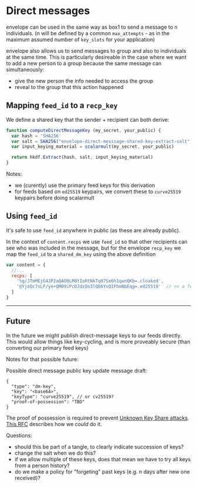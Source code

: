 # Direct messages

envelope can be used in the same way as box1 to send a message to n individuals.
(n will be defined by a common `max_attempts` - as in the maximum assumed number of 
`key_slots` for your application)

envelope also allows us to send messages to group and also to individuals at the same time.
This is particularly desireable in the case where we want to add a new person to a group
because the same message can simultaneously:
- give the new person the info needed to access the group
- reveal to the group that this action happened

## Mapping `feed_id` to a `recp_key`

We define a shared key that the sender + recipient can both derive:

```js
function computeDirectMessageKey (my_secret, your_public) {
  var hash = 'SHA256'
  var salt = SHA256("envelope-direct-messsage-shared-key-extract-salt")
  var input_keying_material = scalarmult(my_secret, your_public)

  return hkdf.Extract(hash, salt, input_keying_material)
}
```

Notes:
- we (curently) use the primary feed keys for this derivation
- for feeds based on `ed25519` keypairs, we convert these to `curve25519` keypairs before doing scalarmult


## Using `feed_id`

It's safe to use `feed_id` anywhere in public (as these are already public).

In the context of `content.recps` we use `feed_id` so that other recipients can see who
was included in the message, but for the envelope `recp_key` we map the `feed_id` to a `shared_dm_key`
using the above definition

```js
var content = {
  //...
  recps: [
    '%g/JTmMEjG4JP2aQAO0LM8tIoRtNkTq07Se6h1qwnQKb=.cloaked',
    '@YjoQc7sLF/ye+QM09iPcDJdzQo3lQD6YvQIFhmNbEqg=.ed25519'  // << a feed_id
  ]
}
```


---

## Future

In the future we might publish direct-message keys to our feeds directly.
This would allow things like key-cycling, and is more proveably secure
(than converting our primary feed keys)

Notes for that possible future:

Possible direct message public key update message draft:
```
{
  "type": "dm-key",
  "key": "<base64>",
  "keyType": "curve25519", // or cv25519?
  "proof-of-possession": "TBD"
}
```

The proof of possession is required to prevent [Unknown Key Share attacks]. [This RFC](https://tools.ietf.org/html/rfc6955) describes how we _could_ do it.

[Unknown Key Share attacks]: https://en.wikipedia.org/wiki/Unknown_key-share_attack

Questions:
- should this be part of a tangle, to clearly indicate succession of keys?
- change the salt when we do this?
- if we allow multiple of these keys, does that mean we have to try all keys from a person history?
- do we make a policy for "forgeting" past keys (e.g. n days after new one received)?

